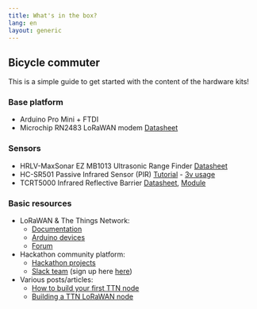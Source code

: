 ```yaml
---
title: What's in the box?
lang: en
layout: generic
---
```


## Bicycle commuter

This is a simple guide to get started with the content of the hardware kits!

### Base platform

 * Arduino Pro Mini + FTDI
 * Microchip RN2483 LoRaWAN modem [Datasheet](http://ww1.microchip.com/downloads/en/DeviceDoc/50002346B.pdf)

### Sensors

 * HRLV-MaxSonar EZ MB1013 Ultrasonic Range Finder [Datasheet](http://www.maxbotix.com/documents/HRLV-MaxSonar-EZ_Datasheet.pdf)
 * HC-SR501 Passive Infrared Sensor (PIR) [Tutorial](http://henrysbench.capnfatz.com/henrys-bench/arduino-sensors-and-input/arduino-hc-sr501-motion-sensor-tutorial/) - [3v usage](https://www.mysensors.org/build/motion)
 * TCRT5000 Infrared Reflective Barrier [Datasheet](http://www.haoyuelectronics.com/Attachment/TCRT5000/tcrt5000.pdf), [Module](http://www.hotmcu.com/ir-reflective-sensor-tcrt5000-p-184.html)


### Basic resources

 * LoRaWAN & The Things Network:
    * [Documentation](https://www.thethingsnetwork.org/docs/)
    * [Arduino devices](https://www.thethingsnetwork.org/docs/devices/arduino/)
    * [Forum](https://www.thethingsnetwork.org/forum/)
 * Hackathon community platform:
    * [Hackathon projects](https://now.makezurich.ch)
    * [Slack team](https://ttn-ch.slack.com/) (sign up here [here](https://ttn-ch.herokuapp.com/))
 * Various posts/articles:
    * [How to build your first TTN node](https://www.thethingsnetwork.org/forum/t/how-to-build-your-first-ttn-node-arduino-rn2483/1574)
    * [Building a TTN LoRaWAN node](https://www.vdsar.net/build-ttn-lora-node/)

